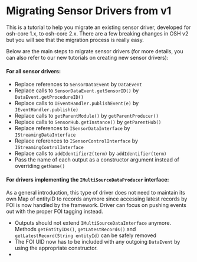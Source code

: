 # Migrating Sensor Drivers from v1

This is a tutorial to help you migrate an existing sensor driver, developed for osh-core 1.x, to osh-core 2.x. There are a few breaking changes in OSH v2 but you will see that the migration process is really easy.

Below are the main steps to migrate sensor drivers (for more details, you can also refer to our new tutorials on creating new sensor drivers):


#### For all sensor drivers:

- Replace references to `SensorDataEvent` by `DataEvent`
- Replace calls to `SensorDataEvent.getSensorID()` by `DataEvent.getProcedureID()`
- Replace calls to `IEventHandler.publishEvent(e)` by `IEventHandler.publish(e)`
- Replace calls to `getParentModule()` by `getParentProducer()` 
- Replace calls to `SensorHub.getInstance()` by `getParentHub()`
- Replace references to `ISensorDataInterface` by `IStreamingDataInterface`
- Replace references to `ISensorControlInterface` by `IStreamingControlInterface`
- Replace calls to `addIdentifier2(term)` by `addIdentifier(term)`
- Pass the name of each output as a constructor argument instead of overriding `getName()`


#### For drivers implementing the `IMultiSourceDataProducer` interface:

As a general introduction, this type of driver does not need to maintain its own Map of entityID to records anymore since accessing latest records by FOI is now handled by the framework. Driver can focus on pushing events out with the proper FOI tagging instead.

- Outputs should not extend `IMultiSourceDataInterface` anymore. Methods `getEntityIDs()`, `getLatestRecords()` and `getLatestRecord(String entityId)` can be safely removed
- The FOI UID now has to be included with any outgoing `DataEvent` by using the appropriate constructor.
- 

